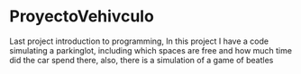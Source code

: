 # ProyectoVehivculo
Last project introduction to programming, In this project I have a code simulating a parkinglot, including which spaces are free and how much time did the car spend
there, also, there is a simulation of a game of beatles
